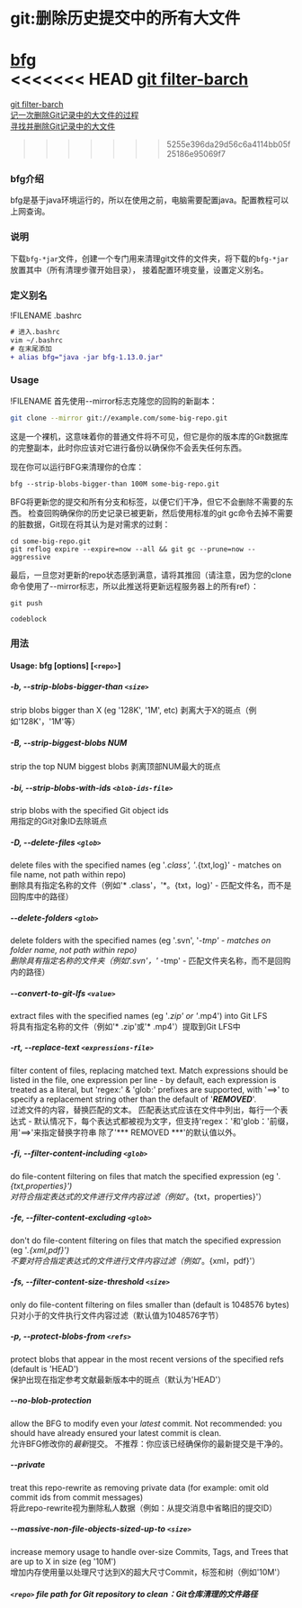 # git:删除历史提交中的所有大文件
[bfg](https://rtyley.github.io/bfg-repo-cleaner/)<br>
<<<<<<< HEAD
[git filter-barch](https://help.github.com/articles/removing-sensitive-data-from-a-repository/)
=======
[git filter-barch](https://help.github.com/articles/removing-sensitive-data-from-a-repository/)<br>
[记一次删除Git记录中的大文件的过程](http://www.hollischuang.com/archives/1708)<br>
[寻找并删除Git记录中的大文件](http://harttle.land/2016/03/22/purge-large-files-in-gitrepo.html)<br>
>>>>>>> 5255e396da29d56c6a4114bb05f25186e95069f7

### bfg介绍
bfg是基于java环境运行的，所以在使用之前，电脑需要配置java。配置教程可以上网查询。
### 说明
下载`bfg-*jar`文件，创建一个专门用来清理git文件的文件夹，将下载的`bfg-*jar`放置其中（所有清理步骤开始目录），
接着配置环境变量，设置定义别名。
### 定义别名
!FILENAME .bashrc
```diff
# 进入.bashrc
vim ~/.bashrc
# 在末尾添加
+ alias bfg="java -jar bfg-1.13.0.jar"
```
 
### Usage
!FILENAME 首先使用--mirror标志克隆您的回购的新副本：
```bash
git clone --mirror git://example.com/some-big-repo.git
```
这是一个裸机，这意味着你的普通文件将不可见，但它是你的版本库的Git数据库的完整副本，此时你应该对它进行备份以确保你不会丢失任何东西。

现在你可以运行BFG来清理你的仓库：
```
bfg --strip-blobs-bigger-than 100M some-big-repo.git
```
BFG将更新您的提交和所有分支和标签，以便它们干净，但它不会删除不需要的东西。 检查回购确保你的历史记录已被更新，然后使用标准的git gc命令去掉不需要的脏数据，Git现在将其认为是对需求的过剩：
```
cd some-big-repo.git
git reflog expire --expire=now --all && git gc --prune=now --aggressive
```
最后，一旦您对更新的repo状态感到满意，请将其推回（请注意，因为您的clone命令使用了--mirror标志，所以此推送将更新远程服务器上的所有ref）：
```
git push
```

```js:test.js
codeblock
```

### 用法<br/>
#### Usage: bfg [options] [`<repo>`]
##### -b, --strip-blobs-bigger-than `<size>`
strip blobs bigger than X (eg '128K', '1M', etc)
剥离大于X的斑点（例如'128K'，'1M'等）
##### -B, --strip-biggest-blobs NUM
strip the top NUM biggest blobs
剥离顶部NUM最大的斑点
##### -bi, --strip-blobs-with-ids `<blob-ids-file>`
strip blobs with the specified Git object ids<br/>
用指定的Git对象ID去除斑点
##### -D, --delete-files `<glob>`
delete files with the specified names (eg '*.class', '*.{txt,log}' - matches on file name, not path within repo)<br/>
删除具有指定名称的文件（例如'* .class'，'*。{txt，log}' - 匹配文件名，而不是回购库中的路径）
##### --delete-folders `<glob>`  
delete folders with the specified names (eg '.svn', '*-tmp' - matches on folder name, not path within repo)<br/>
删除具有指定名称的文件夹（例如'.svn'，'* -tmp' - 匹配文件夹名称，而不是回购内的路径）
##### --convert-to-git-lfs `<value>`
extract files with the specified names (eg '*.zip' or '*.mp4') into Git LFS<br/>
将具有指定名称的文件（例如'* .zip'或'* .mp4'）提取到Git LFS中
##### -rt, --replace-text `<expressions-file>`
filter content of files, replacing matched text. Match expressions should be listed in the file, one expression per line - by default, each expression is treated as a literal, but 'regex:' & 'glob:' prefixes are supported, with '==>' to specify a replacement string other than the default of '***REMOVED***'.<br/>
过滤文件的内容，替换匹配的文本。 匹配表达式应该在文件中列出，每行一个表达式 - 默认情况下，每个表达式都被视为文字，但支持'regex：'和'glob：'前缀，用'==>'来指定替换字符串 除了'*** REMOVED ***'的默认值以外。
##### -fi, --filter-content-including `<glob>`
do file-content filtering on files that match the specified expression (eg '*.{txt,properties}')<br/>
对符合指定表达式的文件进行文件内容过滤（例如'*。{txt，properties}'）
##### -fe, --filter-content-excluding `<glob>`
don't do file-content filtering on files that match the specified expression (eg '*.{xml,pdf}')<br/>
不要对符合指定表达式的文件进行文件内容过滤（例如'*。{xml，pdf}'）
##### -fs, --filter-content-size-threshold `<size>`
only do file-content filtering on files smaller than <size> (default is 1048576 bytes)<br/>
只对小于<size>的文件执行文件内容过滤（默认值为1048576字节）
##### -p, --protect-blobs-from `<refs>`
protect blobs that appear in the most recent versions of the specified refs (default is 'HEAD')<br/>
保护出现在指定参考文献最新版本中的斑点（默认为'HEAD'）
##### --no-blob-protection
allow the BFG to modify even your *latest* commit. Not recommended: you should have already ensured your latest commit is clean.<br/>
允许BFG修改你的*最新*提交。 不推荐：你应该已经确保你的最新提交是干净的。
##### --private                
treat this repo-rewrite as removing private data (for example: omit old commit ids from commit messages)<br/>
将此repo-rewrite视为删除私人数据（例如：从提交消息中省略旧的提交ID）
##### --massive-non-file-objects-sized-up-to `<size>`
increase memory usage to handle over-size Commits, Tags, and Trees that are up to X in size (eg '10M')<br/>
增加内存使用量以处理尺寸达到X的超大尺寸Commit，标签和树（例如'10M'）
##### `<repo>`      file path for Git repository to clean：Git仓库清理的文件路径